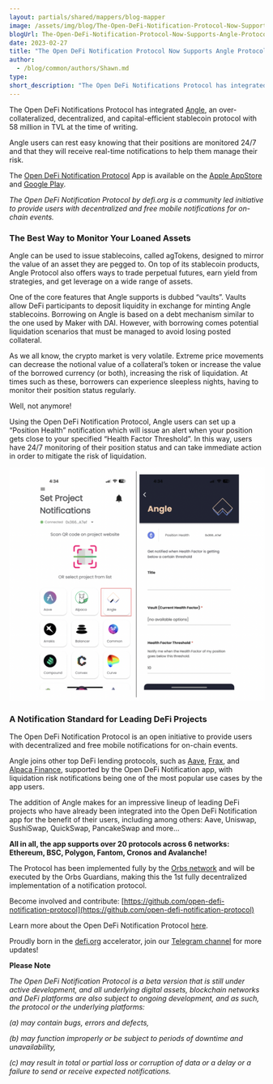 ```yaml
---
layout: partials/shared/mappers/blog-mapper
image: /assets/img/blog/The-Open-DeFi-Notification-Protocol-Now-Supports-Angle-Protocol/bg.jpg
blogUrl: The-Open-DeFi-Notification-Protocol-Now-Supports-Angle-Protocol
date: 2023-02-27
title: "The Open DeFi Notification Protocol Now Supports Angle Protocol"
author:
  - /blog/common/authors/Shawn.md
type:
short_description: "The Open DeFi Notifications Protocol has integrated Angle, an over-collateralized, decentralized, and capital-efficient stablecoin protocol with 58 million in TVL at the time of writing."
---
```


The Open DeFi Notifications Protocol has integrated [Angle](https://www.angle.money/), an over-collateralized, decentralized, and capital-efficient stablecoin protocol with 58 million in TVL at the time of writing. 

Angle users can rest easy knowing that their positions are monitored 24/7 and that they will receive real-time notifications to help them manage their risk.

The [Open DeFi Notification Protocol](https://defi.org/notifications/) App is available on the [Apple AppStore](https://apps.apple.com/il/app/defi-notifications/id1588243632) and [Google Play](https://play.google.com/store/apps/details?id=com.orbs.openDefiNotificationsApp).

_The Open DeFi Notification Protocol by defi.org is a community led initiative to provide users with decentralized and free mobile notifications for on-chain events._

### The Best Way to Monitor Your Loaned Assets

Angle can be used to issue stablecoins, called agTokens, designed to mirror the value of an asset they are pegged to. On top of its stablecoin products, Angle Protocol also offers ways to trade perpetual futures, earn yield from strategies, and get leverage on a wide range of assets. 

One of the core features that Angle supports is dubbed “vaults”. Vaults allow DeFi participants to deposit liquidity in exchange for minting Angle stablecoins. Borrowing on Angle is based on a debt mechanism similar to the one used by Maker with DAI. However, with borrowing comes potential liquidation scenarios that must be managed to avoid losing posted collateral.  

As we all know, the crypto market is very volatile. Extreme price movements can decrease the notional value of a collateral’s token or increase the value of the borrowed currency (or both), increasing the risk of liquidation. At times such as these, borrowers can experience sleepless nights, having to monitor their position status regularly.

Well, not anymore!

Using the Open DeFi Notification Protocol, Angle users can set up a “Position Health” notification which will issue an alert when your position gets close to your specified “Health Factor Threshold”. In this way, users have 24/7 monitoring of their position status and can take immediate action in order to mitigate the risk of liquidation. 


![App](/assets/img/blog/The-Open-DeFi-Notification-Protocol-Now-Supports-Angle-Protocol/image1.png)



### A Notification Standard for Leading DeFi Projects

The Open DeFi Notification Protocol is an open initiative to provide users with decentralized and free mobile notifications for on-chain events. 

Angle joins other top DeFi lending protocols, such as [Aave](https://medium.com/@defiorg/the-open-defi-notification-protocol-now-supports-aave-c544bdb89ce), [Frax](https://www.orbs.com/DeFi-Notification-Supports-Frax-Finance/), and [Alpaca Finance](https://medium.com/@defiorg/the-open-defi-notification-protocol-now-supports-alpaca-finance-c99213c5f72d), supported by the Open DeFi Notification app, with liquidation risk notifications being one of the most popular use cases by the app users.

The addition of Angle makes for an impressive lineup of leading DeFi projects who have already been integrated into the Open DeFi Notification app for the benefit of their users, including among others: Aave, Uniswap, SushiSwap, QuickSwap, PancakeSwap and more…

**All in all, the app supports over 20 protocols across 6 networks: Ethereum, BSC, Polygon, Fantom, Cronos and Avalanche!**


<div class='line-separator'> </div>



The Protocol has been implemented fully by the [Orbs network](https://www.orbs.com/) and will be executed by the Orbs Guardians, making this the 1st fully decentralized implementation of a notification protocol.

Become involved and contribute:
[https://github.com/open-defi-notification-protocol](https://github.com/open-defi-notification-protocol)

Learn more about the Open DeFi Notification Protocol [here](https://medium.com/@defiorg/introducing-open-defi-notification-protocol-95a8712a94e0).

Proudly born in the [defi.org](http://defi.org/) accelerator, join our [Telegram channel](https://t.me/defiorg) for more updates!



<div class='line-separator'> </div>


**Please Note**

_The Open DeFi Notification Protocol is a beta version that is still under active development, and all underlying digital assets, blockchain networks and DeFi platforms are also subject to ongoing development, and as such, the protocol or the underlying platforms:_

_(a) may contain bugs, errors and defects,_

_(b) may function improperly or be subject to periods of downtime and unavailability,_

_(c) may result in total or partial loss or corruption of data or a delay or a failure to send or receive expected notifications._
